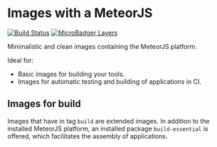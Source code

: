 # Images with a MeteorJS

[![Build Status](https://travis-ci.org/valentineus/docker-meteor.svg?branch=master)](https://travis-ci.org/valentineus/docker-meteor)
[![MicroBadger Layers](https://images.microbadger.com/badges/image/valentineus/meteor.svg)](https://microbadger.com/images/valentineus/meteor)

Minimalistic and clean images containing the MeteorJS platform.

Ideal for:
- Basic images for building your tools.
- Images for automatic testing and building of applications in CI.

## Images for build

Images that have in tag `build` are extended images.
In addition to the installed MeteorJS platform, an installed package `build-essential` is offered, which facilitates the assembly of applications.
